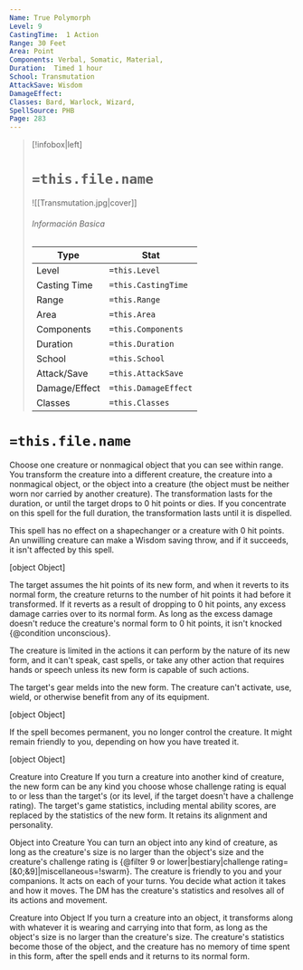 ```yaml
---
Name: True Polymorph
Level: 9
CastingTime:  1 Action 
Range: 30 Feet
Area: Point
Components: Verbal, Somatic, Material, 
Duration:  Timed 1 hour
School: Transmutation
AttackSave: Wisdom
DamageEffect: 
Classes: Bard, Warlock, Wizard, 
SpellSource: PHB
Page: 283
---
```


>[!infobox|left]
># `=this.file.name`
>![[Transmutation.jpg|cover]]
> ###### Información Basica
> Type |  Stat |
> ---|---|
> Level | `=this.Level` |
> Casting Time | `=this.CastingTime` |
> Range | `=this.Range` |
> Area | `=this.Area` |
> Components | `=this.Components` |
> Duration | `=this.Duration` |
> School | `=this.School` |
> Attack/Save | `=this.AttackSave` |
> Damage/Effect | `=this.DamageEffect` |
> Classes | `=this.Classes` |

# `=this.file.name`
Choose one creature or nonmagical object that you can see within range. You transform the creature into a different creature, the creature into a nonmagical object, or the object into a creature (the object must be neither worn nor carried by another creature). The transformation lasts for the duration, or until the target drops to 0 hit points or dies. If you concentrate on this spell for the full duration, the transformation lasts until it is dispelled.

This spell has no effect on a shapechanger or a creature with 0 hit points. An unwilling creature can make a Wisdom saving throw, and if it succeeds, it isn&#x27;t affected by this spell.

[object Object]

The target assumes the hit points of its new form, and when it reverts to its normal form, the creature returns to the number of hit points it had before it transformed. If it reverts as a result of dropping to 0 hit points, any excess damage carries over to its normal form. As long as the excess damage doesn&#x27;t reduce the creature&#x27;s normal form to 0 hit points, it isn&#x27;t knocked {@condition unconscious}.

The creature is limited in the actions it can perform by the nature of its new form, and it can&#x27;t speak, cast spells, or take any other action that requires hands or speech unless its new form is capable of such actions.

The target&#x27;s gear melds into the new form. The creature can&#x27;t activate, use, wield, or otherwise benefit from any of its equipment.

[object Object]

If the spell becomes permanent, you no longer control the creature. It might remain friendly to you, depending on how you have treated it.

[object Object]



 


 

Creature into Creature
If you turn a creature into another kind of creature, the new form can be any kind you choose whose challenge rating is equal to or less than the target&#x27;s (or its level, if the target doesn&#x27;t have a challenge rating). The target&#x27;s game statistics, including mental ability scores, are replaced by the statistics of the new form. It retains its alignment and personality. 


 


 


 

Object into Creature
You can turn an object into any kind of creature, as long as the creature&#x27;s size is no larger than the object&#x27;s size and the creature&#x27;s challenge rating is {@filter 9 or lower|bestiary|challenge rating&#x3D;[&amp;0;&amp;9]|miscellaneous&#x3D;!swarm}. The creature is friendly to you and your companions. It acts on each of your turns. You decide what action it takes and how it moves. The DM has the creature&#x27;s statistics and resolves all of its actions and movement. 


 

Creature into Object
If you turn a creature into an object, it transforms along with whatever it is wearing and carrying into that form, as long as the object&#x27;s size is no larger than the creature&#x27;s size. The creature&#x27;s statistics become those of the object, and the creature has no memory of time spent in this form, after the spell ends and it returns to its normal form. 


